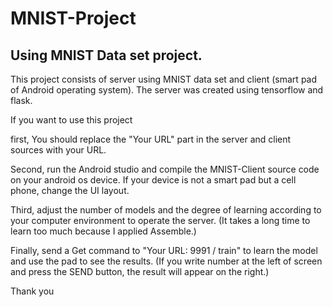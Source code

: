 # MNIST-Project

Using MNIST Data set project. 
-
This project consists of server using MNIST data set and client (smart pad of Android operating system).
The server was created using tensorflow and flask.

If you want to use this project 

first, You should replace the "Your URL" part in the server and client sources with your URL.

Second, run the Android studio and compile the MNIST-Client source code on your android os device.
If your device is not a smart pad but a cell phone, change the UI layout.


Third, adjust the number of models and the degree of learning according to your computer environment to operate the server. 
(It takes a long time to learn too much because I applied Assemble.)


Finally, send a Get command to "Your URL: 9991 / train" to learn the model and use the pad to see the results.
(If you write number at the left of screen and press the SEND button, the result will appear on the right.)


Thank you
